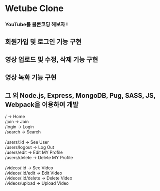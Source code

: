 # Wetube Clone

### YouTube를 클론코딩 해보자 !

## 회원가입 및 로그인 기능 구현
## 영상 업로드 및 수정, 삭제 기능 구현
## 영상 녹화 기능 구현
## 그 외 Node.js, Express, MongoDB, Pug, SASS, JS, Webpack을 이용하여 개발

/ -> Home <br>
/join -> Join <br>
/login -> Login <br>
/search -> Search <br>
<br>
/users/:id -> See User <br>
/users/logout -> Log Out <br>
/users/edit -> Edit MY Profile <br>
/users/delete -> Delete MY Profile <br>
<br>
/videos/:id -> See Video <br>
/videos/:id/edit -> Edit Video <br>
/videos/:id/delete -> Delete Video <br>
/videos/upload -> Upload Video <br>
